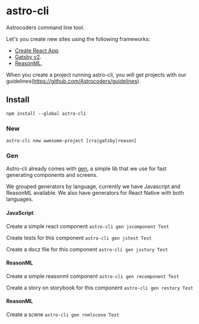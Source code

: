 # astro-cli

Astrocoders command line tool.

Let's you create new sites using the following frameworks:
 - [Create React App](https://github.com/Astrocoders/cra-starter).
 - [Gatsby v2](https://github.com/Astrocoders/gatsby-starter).
 - [ReasonML](https://github.com/Astrocoders/reasonml-starter).

When you create a project running astro-cli, you will get projects with our guidelines(https://github.com/Astrocoders/guidelines).

## Install

`npm install --global astro-cli`

### New

`astro-cli new awesome-project [cra|gatsby|reason]`

### Gen

Astro-cli already comes with [gen](https://github.com/Astrocoders/gen), a simple lib that we use for fast generating components and screens.

We grouped generators by language, currently we have Javascript and ReasonML available. We also have generators for React Native with both languages.

#### JavaScript

Create a simple react component
`astro-cli gen jscomponent Test`

Create tests for this component
`astro-cli gen jstest Test`

Create a docz file for this component
`astro-cli gen jsstory Test`


#### ReasonML

Create a simple reasonml component
`astro-cli gen recomponent Test`

Create a story on storybook for this component
`astro-cli gen restory Test`


#### ReasonML

Create a scene
`astro-cli gen rnmlscene Test`